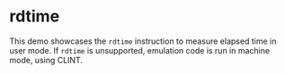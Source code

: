 # rdtime

This demo showcases the `rdtime` instruction to measure elapsed time in user mode.
If `rdtime` is unsupported, emulation code is run in machine mode, using CLINT.
